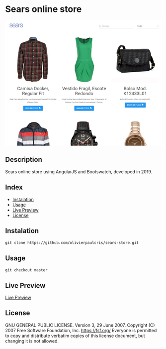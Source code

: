 # Sears online store

![Sears online store](./screenshot.png)

## Description

Sears online store using AngularJS and Bootswatch, developed in 2019.

## Index

- [Instalation](#instalation)
- [Usage](#usage)
- [Live Preview](#live-preview)
- [License](#license)

## Instalation

```
git clone https://github.com/olivierpaulcris/sears-store.git
```

## Usage

```
git checkout master
```

## Live Preview

[Live Preview](https://66eb222c27f7b87ce8193f1b--marvelous-caramel-dc9ed4.netlify.app/)

## License

GNU GENERAL PUBLIC LICENSE. Version 3, 29 June 2007. Copyright (C) 2007 Free Software Foundation, Inc. <https://fsf.org/> Everyone is permitted to copy and distribute verbatim copies of this license document, but changing it is not allowed.